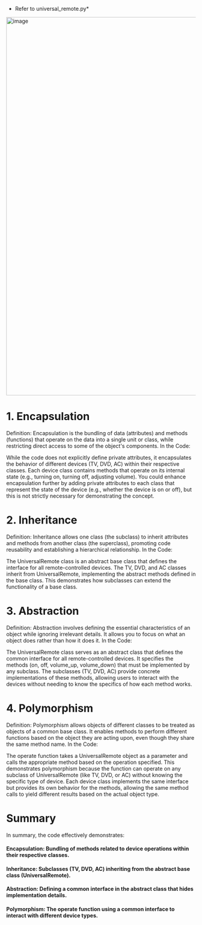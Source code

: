 * Refer to universal_remote.py*

<img width="1007" alt="image" src="https://github.com/user-attachments/assets/5bbaeca9-3fcb-4505-a1ca-c0d4d8c4576e">


# 1. Encapsulation
Definition: Encapsulation is the bundling of data (attributes) and methods (functions) that operate on the data into a single unit or class, while restricting direct access to some of the object's components. In the Code:

While the code does not explicitly define private attributes, it encapsulates the behavior of different devices (TV, DVD, AC) within their respective classes. Each device class contains methods that operate on its internal state (e.g., turning on, turning off, adjusting volume).
You could enhance encapsulation further by adding private attributes to each class that represent the state of the device (e.g., whether the device is on or off), but this is not strictly necessary for demonstrating the concept.

# 2. Inheritance
Definition: Inheritance allows one class (the subclass) to inherit attributes and methods from another class (the superclass), promoting code reusability and establishing a hierarchical relationship. In the Code:

The UniversalRemote class is an abstract base class that defines the interface for all remote-controlled devices.
The TV, DVD, and AC classes inherit from UniversalRemote, implementing the abstract methods defined in the base class. This demonstrates how subclasses can extend the functionality of a base class.

# 3. Abstraction
Definition: Abstraction involves defining the essential characteristics of an object while ignoring irrelevant details. It allows you to focus on what an object does rather than how it does it. In the Code:

The UniversalRemote class serves as an abstract class that defines the common interface for all remote-controlled devices. It specifies the methods (on, off, volume_up, volume_down) that must be implemented by any subclass.
The subclasses (TV, DVD, AC) provide concrete implementations of these methods, allowing users to interact with the devices without needing to know the specifics of how each method works.

# 4. Polymorphism
Definition: Polymorphism allows objects of different classes to be treated as objects of a common base class. It enables methods to perform different functions based on the object they are acting upon, even though they share the same method name. In the Code:

The operate function takes a UniversalRemote object as a parameter and calls the appropriate method based on the operation specified. This demonstrates polymorphism because the function can operate on any subclass of UniversalRemote (like TV, DVD, or AC) without knowing the specific type of device.
Each device class implements the same interface but provides its own behavior for the methods, allowing the same method calls to yield different results based on the actual object type.

# Summary
In summary, the code effectively demonstrates:

#### Encapsulation: Bundling of methods related to device operations within their respective classes.
#### Inheritance: Subclasses (TV, DVD, AC) inheriting from the abstract base class (UniversalRemote).
#### Abstraction: Defining a common interface in the abstract class that hides implementation details.
#### Polymorphism: The operate function using a common interface to interact with different device types.
